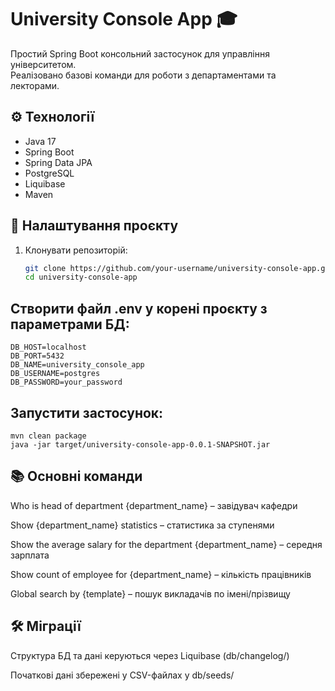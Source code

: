 # University Console App 🎓

Простий Spring Boot консольний застосунок для управління університетом.  
Реалізовано базові команди для роботи з департаментами та лекторами.

## ⚙️ Технології
- Java 17
- Spring Boot 
- Spring Data JPA
- PostgreSQL
- Liquibase
- Maven

## 🚀 Налаштування проєкту
1. Клонувати репозиторій:
   ```bash
   git clone https://github.com/your-username/university-console-app.git
   cd university-console-app

## Створити файл .env у корені проєкту з параметрами БД:

    DB_HOST=localhost
    DB_PORT=5432
    DB_NAME=university_console_app
    DB_USERNAME=postgres
    DB_PASSWORD=your_password

## Запустити застосунок:
    mvn clean package
    java -jar target/university-console-app-0.0.1-SNAPSHOT.jar


## 📚 Основні команди
Who is head of department {department_name} – завідувач кафедри

Show {department_name} statistics – статистика за ступенями

Show the average salary for the department {department_name} – середня зарплата

Show count of employee for {department_name} – кількість працівників

Global search by {template} – пошук викладачів по імені/прізвищу

## 🛠️ Міграції

Структура БД та дані керуються через Liquibase (db/changelog/)

Початкові дані збережені у CSV-файлах у db/seeds/